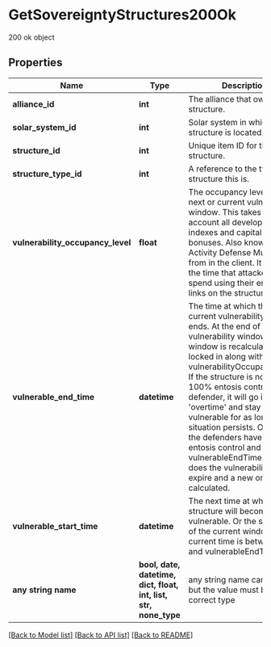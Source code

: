 # GetSovereigntyStructures200Ok

200 ok object

## Properties
Name | Type | Description | Notes
------------ | ------------- | ------------- | -------------
**alliance_id** | **int** | The alliance that owns the structure.  | 
**solar_system_id** | **int** | Solar system in which the structure is located.  | 
**structure_id** | **int** | Unique item ID for this structure. | 
**structure_type_id** | **int** | A reference to the type of structure this is.  | 
**vulnerability_occupancy_level** | **float** | The occupancy level for the next or current vulnerability window. This takes into account all development indexes and capital system bonuses. Also known as Activity Defense Multiplier from in the client. It increases the time that attackers must spend using their entosis links on the structure.  | [optional] 
**vulnerable_end_time** | **datetime** | The time at which the next or current vulnerability window ends. At the end of a vulnerability window the next window is recalculated and locked in along with the vulnerabilityOccupancyLevel. If the structure is not in 100% entosis control of the defender, it will go in to &#39;overtime&#39; and stay vulnerable for as long as that situation persists. Only once the defenders have 100% entosis control and has the vulnerableEndTime passed does the vulnerability interval expire and a new one is calculated.  | [optional] 
**vulnerable_start_time** | **datetime** | The next time at which the structure will become vulnerable. Or the start time of the current window if current time is between this and vulnerableEndTime.  | [optional] 
**any string name** | **bool, date, datetime, dict, float, int, list, str, none_type** | any string name can be used but the value must be the correct type | [optional]

[[Back to Model list]](../README.md#documentation-for-models) [[Back to API list]](../README.md#documentation-for-api-endpoints) [[Back to README]](../README.md)


